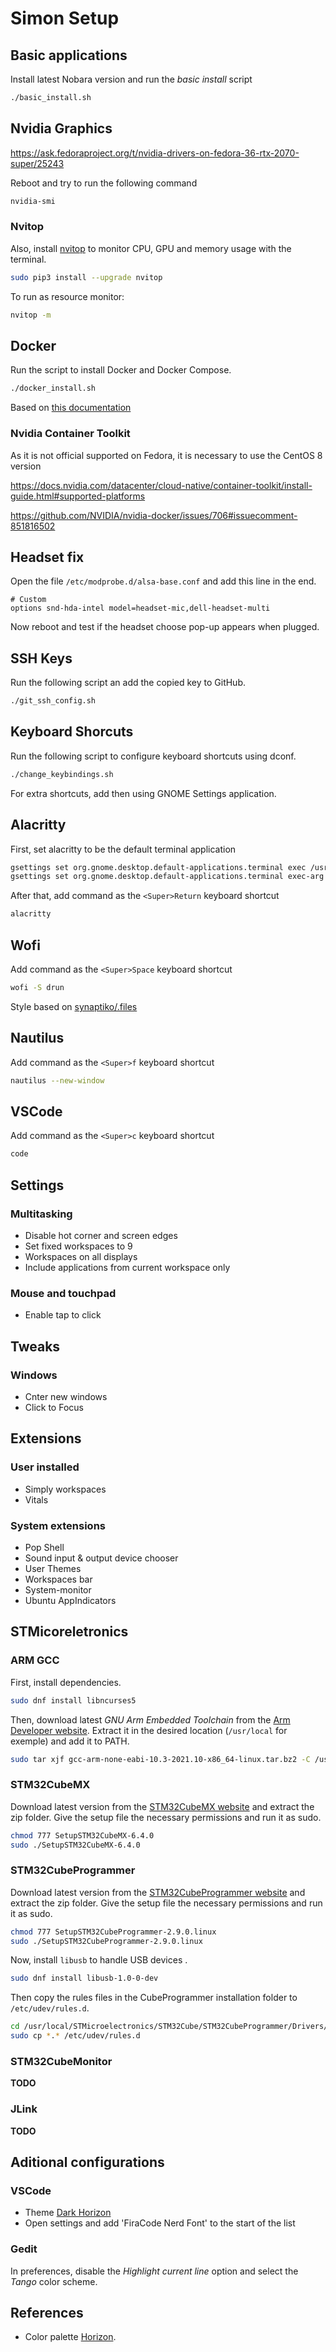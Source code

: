 # Simon Setup

## Basic applications

Install latest Nobara version and run the *basic install* script

```bash
./basic_install.sh
```

## Nvidia Graphics

https://ask.fedoraproject.org/t/nvidia-drivers-on-fedora-36-rtx-2070-super/25243

Reboot and try to run the following command

```bash
nvidia-smi
```

### Nvitop

Also, install [nvitop](https://github.com/XuehaiPan/nvitop) to monitor CPU, GPU and memory usage with the terminal.

```bash
sudo pip3 install --upgrade nvitop
```

To run as resource monitor:

```bash
nvitop -m
```

## Docker

Run the script to install Docker and Docker Compose.

```bash
./docker_install.sh
```

Based on [this documentation](https://docs.docker.com/engine/install/fedora/)

### Nvidia Container Toolkit

As it is not official supported on Fedora, it is necessary to use the CentOS 8 version

https://docs.nvidia.com/datacenter/cloud-native/container-toolkit/install-guide.html#supported-platforms

https://github.com/NVIDIA/nvidia-docker/issues/706#issuecomment-851816502

## Headset fix

Open the file `/etc/modprobe.d/alsa-base.conf` and add this line in the end.

```
# Custom
options snd-hda-intel model=headset-mic,dell-headset-multi
```

Now reboot and test if the headset choose pop-up appears when plugged.

## SSH Keys

Run the following script an add the copied key to GitHub.

```bash
./git_ssh_config.sh
```

## Keyboard Shorcuts

Run the following script to configure keyboard shortcuts using dconf.

```bash
./change_keybindings.sh
```

For extra shortcuts, add then using GNOME Settings application.

## Alacritty

First, set alacritty to be the default terminal application

```bash
gsettings set org.gnome.desktop.default-applications.terminal exec /usr/bin/alacritty
gsettings set org.gnome.desktop.default-applications.terminal exec-arg "-x"
```

After that, add command as the `<Super>Return` keyboard shortcut

```bash
alacritty
```

## Wofi

Add command as the `<Super>Space` keyboard shortcut

```bash
wofi -S drun
```

Style based on [synaptiko/.files](https://github.com/synaptiko/.files/blob/master/wofi/style.css)

## Nautilus

Add command as the `<Super>f` keyboard shortcut

```bash
nautilus --new-window
```

## VSCode

Add command as the `<Super>c` keyboard shortcut

```bash
code
```

## Settings

### Multitasking

- Disable hot corner and screen edges
- Set fixed workspaces to 9
- Workspaces on all displays
- Include applications from current workspace only

### Mouse and touchpad

- Enable tap to click

## Tweaks

### Windows

- Cnter new windows
- Click to Focus

## Extensions

### User installed
- Simply workspaces
- Vitals

### System extensions
- Pop Shell
- Sound input & output device chooser
- User Themes
- Workspaces bar
- System-monitor
- Ubuntu AppIndicators

## STMicoreletronics

### ARM GCC

First, install dependencies.

```bash
sudo dnf install libncurses5
```

Then, download latest *GNU Arm Embedded Toolchain* from the [Arm Developer website](https://developer.arm.com/tools-and-software/open-source-software/developer-tools/gnu-toolchain/gnu-rm/downloads). Extract it in the desired location (`/usr/local` for exemple) and add it to PATH.

```bash
sudo tar xjf gcc-arm-none-eabi-10.3-2021.10-x86_64-linux.tar.bz2 -C /usr/local
```

### STM32CubeMX

Download latest version from the [STM32CubeMX website](https://www.st.com/b/en/development-tools/stm32cubemx.html) and extract the zip folder. Give the setup file the necessary permissions and run it as sudo.

```bash
chmod 777 SetupSTM32CubeMX-6.4.0
sudo ./SetupSTM32CubeMX-6.4.0
```

### STM32CubeProgrammer

Download latest version from the [STM32CubeProgrammer website](https://www.st.com/en/development-tools/stm32cubeprog.html) and extract the zip folder. Give the setup file the necessary permissions and run it as sudo.

```bash
chmod 777 SetupSTM32CubeProgrammer-2.9.0.linux
sudo ./SetupSTM32CubeProgrammer-2.9.0.linux
```

Now, install `libusb` to handle USB devices .

```bash
sudo dnf install libusb-1.0-0-dev
```

Then copy the rules files in the CubeProgrammer installation folder to `/etc/udev/rules.d`.

```bash
cd /usr/local/STMicroelectronics/STM32Cube/STM32CubeProgrammer/Drivers/rules/
sudo cp *.* /etc/udev/rules.d
```

### STM32CubeMonitor

**TODO**

### JLink

**TODO**

## Aditional configurations

### VSCode

- Theme [Dark Horizon](https://github.com/mcagampan/dark-horizon)
- Open settings and add 'FiraCode Nerd Font' to the start of the list

### Gedit

In preferences, disable the *Highlight current line* option and select the *Tango* color scheme.

## References

- Color palette [Horizon](https://horizontheme.netlify.app/).